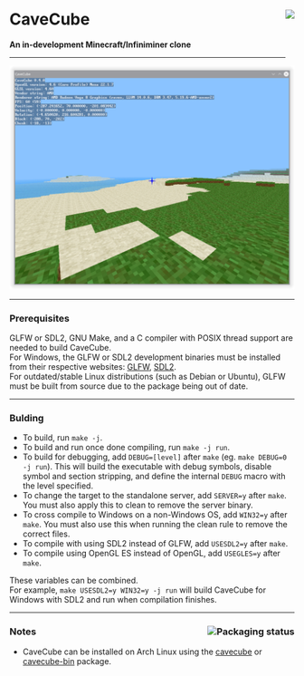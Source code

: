 # <img src="https://raw.githubusercontent.com/PQCraft/CaveCube/master/extras/icon/hicolor/128x128/apps/cavecube.png" align="right" height="95"/>CaveCube
**An in-development Minecraft/Infiniminer clone**<br>

---
[![](https://raw.githubusercontent.com/PQCraft/PQCraft/master/Screenshot_20220918_210819.png)](#?)

---
### Prerequisites
GLFW or SDL2, GNU Make, and a C compiler with POSIX thread support are needed to build CaveCube.<br>
For Windows, the GLFW or SDL2 development binaries must be installed from their respective websites: [GLFW](https://www.glfw.org/download), [SDL2](https://www.libsdl.org/download-2.0.php).<br>
For outdated/stable Linux distributions (such as Debian or Ubuntu), GLFW must be built from source due to the package being out of date.<br>

---
### Bulding
- To build, run `make -j`.<br>
- To build and run once done compiling, run `make -j run`.<br>
- To build for debugging, add `DEBUG=[level]` after `make` (eg. `make DEBUG=0 -j run`). This will build the executable with debug symbols, disable symbol and section stripping, and define the internal `DEBUG` macro with the level specified.<br>
- To change the target to the standalone server, add `SERVER=y` after `make`. You must also apply this to clean to remove the server binary.<br>
- To cross compile to Windows on a non-Windows OS, add `WIN32=y` after `make`. You must also use this when running the clean rule to remove the correct files.<br>
- To compile with using SDL2 instead of GLFW, add `USESDL2=y` after `make`.<br>
- To compile using OpenGL ES instead of OpenGL, add `USEGLES=y` after `make`.<br>

These variables can be combined.<br>
For example, `make USESDL2=y WIN32=y -j run` will build CaveCube for Windows with SDL2 and run when compilation finishes.<br>

---
### Notes <img src="https://repology.org/badge/vertical-allrepos/cavecube.svg" alt="Packaging status" align="right"><br>
- CaveCube can be installed on Arch Linux using the [cavecube](https://aur.archlinux.org/packages/cavecube) or [cavecube-bin](https://aur.archlinux.org/packages/cavecube-bin) package.<br>
